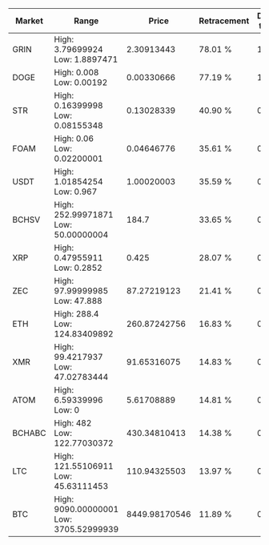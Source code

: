 | Market | Range | Price| Retracement | Doubles to 50% |
| --- | --- | --- | --- | --- |
| GRIN | High: 3.79699924<br />Low: 1.8897471 | 2.30913443 | 78.01 % | 1.23 |
| DOGE | High: 0.008<br />Low: 0.00192 | 0.00330666 | 77.19 % | 1.50 |
| STR | High: 0.16399998<br />Low: 0.08155348 | 0.13028339 | 40.90 % | 0.00 |
| FOAM | High: 0.06<br />Low: 0.02200001 | 0.04646776 | 35.61 % | 0.00 |
| USDT | High: 1.01854254<br />Low: 0.967 | 1.00020003 | 35.59 % | 0.00 |
| BCHSV | High: 252.99971871<br />Low: 50.00000004 | 184.7 | 33.65 % | 0.00 |
| XRP | High: 0.47955911<br />Low: 0.2852 | 0.425 | 28.07 % | 0.00 |
| ZEC | High: 97.99999985<br />Low: 47.888 | 87.27219123 | 21.41 % | 0.00 |
| ETH | High: 288.4<br />Low: 124.83409892 | 260.87242756 | 16.83 % | 0.00 |
| XMR | High: 99.4217937<br />Low: 47.02783444 | 91.65316075 | 14.83 % | 0.00 |
| ATOM | High: 6.59339996<br />Low: 0 | 5.61708889 | 14.81 % | 0.00 |
| BCHABC | High: 482<br />Low: 122.77030372 | 430.34810413 | 14.38 % | 0.00 |
| LTC | High: 121.55106911<br />Low: 45.63111453 | 110.94325503 | 13.97 % | 0.00 |
| BTC | High: 9090.00000001<br />Low: 3705.52999939 | 8449.98170546 | 11.89 % | 0.00 |
